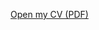 <!DOCTYPE html>
<html lang="en">
<head>
  <meta charset="utf-8" />
  <title>Redirecting to CV…</title>
  <!-- Fallback meta refresh if JS is blocked -->
  <meta http-equiv="refresh" content="0; url=https://milena-djokic.github.io/Milena_Djokic_CV_2025.pdf" />
  <link rel="canonical" href="https://milena-djokic.github.io/Milena_Djokic_CV_2025.pdf" />
</head>
<body>
  <noscript>
    <p><a href="https://milena-djokic.github.io/Milena_Djokic_CV_2025.pdf">Open my CV (PDF)</a></p>
  </noscript>
  <script>
    // Redirect without adding an extra history entry
    window.location.replace("https://milena-djokic.github.io/Milena_Djokic_CV_2025.pdf");
    // If you prefer a relative path, this works too:
    // window.location.replace("/Milena_Djokic_CV_2025.pdf");
  </script>
</body>
</html>
